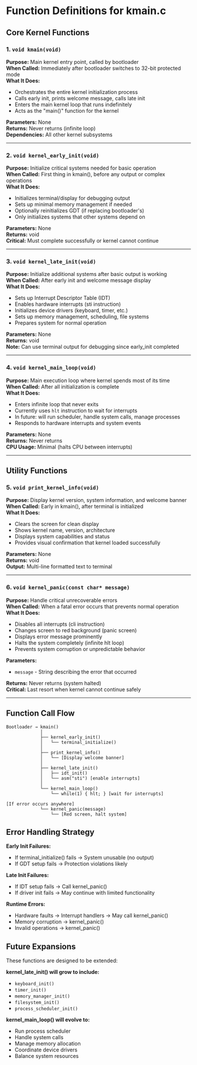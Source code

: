 # Function Definitions for kmain.c

## Core Kernel Functions

### 1. `void kmain(void)`
**Purpose:** Main kernel entry point, called by bootloader  
**When Called:** Immediately after bootloader switches to 32-bit protected mode  
**What It Does:**
- Orchestrates the entire kernel initialization process
- Calls early init, prints welcome message, calls late init
- Enters the main kernel loop that runs indefinitely
- Acts as the "main()" function for the kernel

**Parameters:** None  
**Returns:** Never returns (infinite loop)  
**Dependencies:** All other kernel subsystems

---

### 2. `void kernel_early_init(void)`
**Purpose:** Initialize critical systems needed for basic operation  
**When Called:** First thing in kmain(), before any output or complex operations  
**What It Does:**
- Initializes terminal/display for debugging output
- Sets up minimal memory management if needed
- Optionally reinitializes GDT (if replacing bootloader's)
- Only initializes systems that other systems depend on

**Parameters:** None  
**Returns:** void  
**Critical:** Must complete successfully or kernel cannot continue

---

### 3. `void kernel_late_init(void)`
**Purpose:** Initialize additional systems after basic output is working  
**When Called:** After early init and welcome message display  
**What It Does:**
- Sets up Interrupt Descriptor Table (IDT)
- Enables hardware interrupts (sti instruction)
- Initializes device drivers (keyboard, timer, etc.)
- Sets up memory management, scheduling, file systems
- Prepares system for normal operation

**Parameters:** None  
**Returns:** void  
**Note:** Can use terminal output for debugging since early_init completed

---

### 4. `void kernel_main_loop(void)`
**Purpose:** Main execution loop where kernel spends most of its time  
**When Called:** After all initialization is complete  
**What It Does:**
- Enters infinite loop that never exits
- Currently uses `hlt` instruction to wait for interrupts
- In future: will run scheduler, handle system calls, manage processes
- Responds to hardware interrupts and system events

**Parameters:** None  
**Returns:** Never returns  
**CPU Usage:** Minimal (halts CPU between interrupts)

---

## Utility Functions

### 5. `void print_kernel_info(void)`
**Purpose:** Display kernel version, system information, and welcome banner  
**When Called:** Early in kmain(), after terminal is initialized  
**What It Does:**
- Clears the screen for clean display
- Shows kernel name, version, architecture
- Displays system capabilities and status
- Provides visual confirmation that kernel loaded successfully

**Parameters:** None  
**Returns:** void  
**Output:** Multi-line formatted text to terminal

---

### 6. `void kernel_panic(const char* message)`
**Purpose:** Handle critical unrecoverable errors  
**When Called:** When a fatal error occurs that prevents normal operation  
**What It Does:**
- Disables all interrupts (cli instruction)
- Changes screen to red background (panic screen)
- Displays error message prominently
- Halts the system completely (infinite hlt loop)
- Prevents system corruption or unpredictable behavior

**Parameters:**
- `message` - String describing the error that occurred

**Returns:** Never returns (system halted)  
**Critical:** Last resort when kernel cannot continue safely

---

## Function Call Flow

```
Bootloader → kmain()
             │
             ├── kernel_early_init()
             │   └── terminal_initialize()
             │
             ├── print_kernel_info()
             │   └── [Display welcome banner]
             │
             ├── kernel_late_init()
             │   ├── idt_init()
             │   └── asm("sti") [enable interrupts]
             │
             └── kernel_main_loop()
                 └── while(1) { hlt; } [wait for interrupts]

[If error occurs anywhere]
             └── kernel_panic(message)
                 └── [Red screen, halt system]
```

## Error Handling Strategy

**Early Init Failures:**
- If terminal_initialize() fails → System unusable (no output)
- If GDT setup fails → Protection violations likely

**Late Init Failures:**
- If IDT setup fails → Call kernel_panic()
- If driver init fails → May continue with limited functionality

**Runtime Errors:**
- Hardware faults → Interrupt handlers → May call kernel_panic()
- Memory corruption → kernel_panic()
- Invalid operations → kernel_panic()

## Future Expansions

These functions are designed to be extended:

**kernel_late_init() will grow to include:**
- `keyboard_init()`
- `timer_init()`
- `memory_manager_init()`
- `filesystem_init()`
- `process_scheduler_init()`

**kernel_main_loop() will evolve to:**
- Run process scheduler
- Handle system calls
- Manage memory allocation
- Coordinate device drivers
- Balance system resources